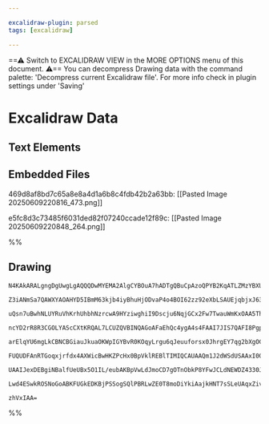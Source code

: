 ```yaml
---

excalidraw-plugin: parsed
tags: [excalidraw]

---
```

==⚠  Switch to EXCALIDRAW VIEW in the MORE OPTIONS menu of this document. ⚠== You can decompress Drawing data with the command palette: 'Decompress current Excalidraw file'. For more info check in plugin settings under 'Saving'


# Excalidraw Data

## Text Elements
## Embedded Files
469d8af8bd7c65a8e8a4d1a6b8c4fdb42b2a63bb: [[Pasted Image 20250609220816_473.png]]

e5fc8d3c73485f6031ded82f07240ccade12f89c: [[Pasted Image 20250609220848_264.png]]

%%
## Drawing
```compressed-json
N4KAkARALgngDgUwgLgAQQQDwMYEMA2AlgCYBOuA7hADTgQBuCpAzoQPYB2KqATLZMzYBXUtiRoIACyhQ4zZAHoFAc0JRJQgEYA6bGwC2CgF7N6hbEcK4OCtptbErHALRY8RMpWdx8Q1TdIEfARcZgRmBShcZQUebQBGeO0ABho6IIR9BA4oZm4AbXAwUDBSiBJuCAANAFY4IWcAMwQAWSEAYWV6TQAFOAARAEVCAH1lKrTSyFhESsJ9aKR+Msxu

Z3iANmSa7QAWXYAOAHYD5IBmM63kjb4iyBhuHjODvaP4o4BOI62zz92eXbLSAUEjqbjxJ63KZSBCEZTSbgbM7JIEQazKYLcFF3CDMKCkNgAawQ7TY+DYpEq+OszDguECOUmZU0uGwhOUBKEHGIpPJlIk1I4tPp2SgTMgjUI+HwAGVYJiJIIPOLcfiiQgAOqgySPVF4gnEuUwBXoJUVVGc+EccJ5NDxVFsOnYNQPO3JbHQjnCOAASWIttQ+QAuqjG

uQsn7uBwhNLUYRuVhKrhUhbhNzrcwA9HYziwghiI9Dscju6NqjGCx2Fw7TwauWmKxOAA5ThicHxA4bXYfD5nQE4wjMfoZKD57iNAhhVGaNPEACiwSyOQDwdRQjgxFwo4LdqO3d2nyeHYBqKIHEJUZj+FPbDZY7QE/wU9zUSgQgDEEQ3PjyhVkuCkYSLsGwfMQBy4I0ByaMQRzYBsNS4AcCDgbsxDxLgGyaAc2C7I0xCaP8mg8BhZyaJoKrMO44iB

ncYD2rR8R3CGOLYAScCXtKRQAL7LCUZQVBINQAGoAFaEhQc4ygA4s4FAAI7JIS7QAFI8PgpAAEoAGLkaiMzUeUCzKEsOKrGg6xItovw8B88RnACAInEcUJlK6qDOPZLyHIkHwHh8BxnDU+yoiCxBgnaNQ1C88E1Nc3zJPEHw8CeOKSLC8JinaBzxDsNwfAlkVHPZbxnKi6Imh6ZT6uqvIUlS5BCnSDJitOrLspy3K1fy6CCsKzV/lKsrygZZoFnq

arElqYU6mgLkCBNCBGiauJkuaOKWpIGYBvR0KOqyLrgu6qJeuuforsx0JhrgEY7qg2bXgOCZmeguDxCqHXEFtHEPdCea3d2vx7oFlWQBWjbVqguyBfWlbNq21EQske4HP5cZDiO96oI+z7QjOXLzouornWuG5bpj7z7oeZzHv20JnheaD3Ted63djCDjVu76VF+jgcL+oZSgggHoAgNSNNgBzEGc2BFYcYs/PExD5gcPCNEjALJNgeBKxCkEfNgF

FUQUDFAnRTGoqxjrfdx4AXWicBwHKZPcHx0BpVklREBlTIMIQCAUAAQm1J2dWSdUSAAxI00cxz72AiM1PqjvocoGiSYfdRAEfxAgOc53HCeiknmRB2yIc8hn9U0k1ooF6QifJ1pg1LSNq1jUUEDx/XRfJ6n6pTeFvDLJ3hc5MXKcLS3lSjXXDeZBpwhWja4LD13c/6AA8k6B1upVI/d2PjecFAWnXVKbl1h3a895kWnHzKhBGNRPB79fh+ZAAKlg

UAAIJexDEBgiNBalfUeUBx5O1IL/eubAKBpVwLdJmoCD7gOTnObkP8YFwJCLdNEWDZ4330JggkFAP7wAMh9H2lECTSgmGgGoPAki2Q2BsY4CV3gdgOMPahZJ8AAE01g8C7NoFhLDaxfHgjcS+ZQjBsAMC7HE9ACBCARtxVeYDx4L3xl9CQlDh4chIA/J+jw94GOIHKBA7F6H6NICQFobAlboNwJoYIrNJzsw7mYrqCjoQBzJLg0gygWQAApGFHGo

Lwd4ESwkROSNoGoABKFUGkEDKBjPSSogSQlPBRLwZE0T8moDiYkiAajkHNT7sSLeUAqxZivMPK6WQUkJlsXzHxZRsjONcdwfEKiLZECsagXpHjoQcGutRYZDohBQDPBM0gKiyllDsCJBA2BcgyjGXAexjixkuMxmzYerIamMA/nI/A7TpjkOnhkNZVYVTxzxAYMhsxGb1JxOSFm453GhgJCnG5NTOBfKfCMso+BQi/1uScs51tShcXADxOg/5wgu

zhVxIAA=
```
%%